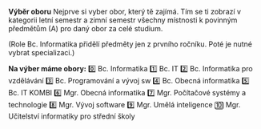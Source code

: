 **Výběr oboru**
Nejprve si vyber obor, který tě zajímá. Tím se ti zobrazí v kategorii letní semestr a zimní semestr všechny místnosti k povinným předmětům (A) pro daný obor za celé studium. 

(Role <role>Bc. Informatika</role> přidělí předměty jen z prvního ročníku. Poté je nutné vybrat specializaci.)

**Na výber máme obory:**
:zero: <role>Bc. Informatika</role>
:one: <role>Bc. IT</role>
:two: <role>Bc. Informatika pro vzdělávání</role>
:three: <role>Bc. Programování a vývoj sw</role>
:four: <role>Bc. Obecná informatika</role>
:five: <role>Bc. IT KOMBI</role>
:six: <role>Mgr. Obecná informatika</role>
:seven: <role>Mgr. Počítačové systémy a technologie</role>
:eight:  <role>Mgr. Vývoj software</role>
:nine: <role>Mgr. Umělá inteligence</role>
:keycap_ten: <role>Mgr. Učitelství informatiky pro střední školy</role>
